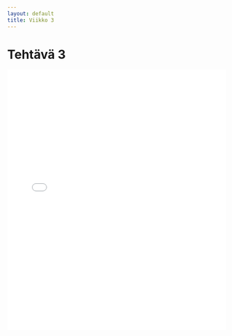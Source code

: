 ```yaml
---
layout: default
title: Viikko 3
---
```

# Tehtävä 3

<iframe src="/vko3/index.html" width="100%" height="600" style="border:none;"></iframe>